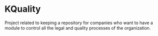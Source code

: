 # KQuality
Project related to keeping a repository for companies who want to have a module to control all the legal and quality processes of the organization.
